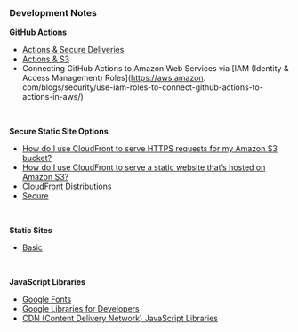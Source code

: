 <br>

### Development Notes

**GitHub Actions**
* [Actions & Secure Deliveries](https://docs.github.com/en/actions/deployment/security-hardening-your-deployments/configuring-openid-connect-in-amazon-web-services)
* [Actions & S3](https://docs.github.com/en/actions/deployment/security-hardening-your-deployments/configuring-openid-connect-in-amazon-web-services#requesting-the-access-token)
* Connecting GitHub Actions to Amazon Web Services via [IAM (Identity & Access Management) Roles](https://aws.amazon. com/blogs/security/use-iam-roles-to-connect-github-actions-to-actions-in-aws/)

<br>

**Secure Static Site Options**
* [How do I use CloudFront to serve HTTPS requests for my Amazon S3 bucket?](https://repost.aws/knowledge-center/cloudfront-https-requests-s3)
* [How do I use CloudFront to serve a static website that’s hosted on Amazon S3?](https://repost.aws/knowledge-center/cloudfront-serve-static-website)
* [CloudFront Distributions](https://docs.aws.amazon.com/AmazonCloudFront/latest/DeveloperGuide/distribution-web-values-specify.html)
* [Secure](https://docs.aws.amazon.com/AmazonCloudFront/latest/DeveloperGuide/getting-started-secure-static-website-cloudformation-template.html)

<br>

**Static Sites**
* [Basic](https://docs.aws.amazon.com/AmazonS3/latest/userguide/HostingWebsiteOnS3Setup.html)

<br>

**JavaScript Libraries**
* [Google Fonts](https://developers.google.com/fonts/docs/getting_started)
* [Google Libraries for Developers](https://developers.google.com/speed/libraries)
* [CDN (Content Delivery Network) JavaScript Libraries](https://cdnjs.com)

<br>
<br>

<br>
<br>

<br>
<br>

<br>
<br>
